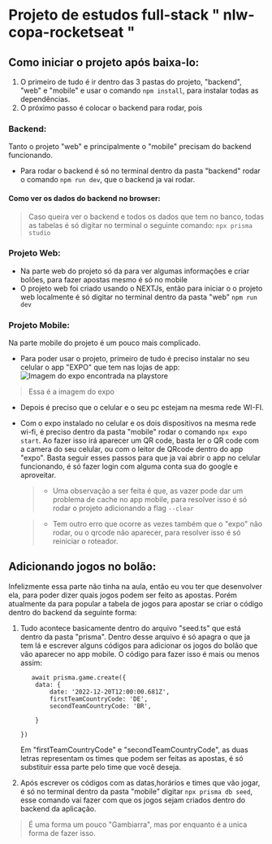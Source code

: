 # Projeto de estudos full-stack  " nlw-copa-rocketseat "

## Como iniciar o projeto após baixa-lo:
1. O primeiro de tudo é ir dentro das 3 pastas do projeto, "backend", "web" e "mobile" e usar o comando `npm install`, para instalar todas as dependências.
2. O próximo passo é colocar o backend para rodar, pois 

### Backend:
Tanto o projeto "web" e principalmente o "mobile" precisam do backend funcionando.
- Para rodar o backend é só no terminal dentro da pasta "backend" rodar o comando `npm run dev`, que o backend ja vai rodar.

#### Como ver os dados do backend no browser:
> Caso queira ver o backend e todos os dados que tem no banco, todas as tabelas é só digitar no terminal o seguinte comando:
`npx prisma studio`

### Projeto Web:
  - Na parte web do projeto só da para ver algumas informações e criar bolões, para fazer apostas mesmo é só no mobile
  - O projeto web foi criado usando o NEXTJs, então para iniciar o o projeto web localmente é só digitar no terminal dentro da pasta "web" `npm run dev`
  
### Projeto Mobile:
  Na parte mobile do projeto é um pouco mais complicado. 
  - Para poder usar o projeto, primeiro de tudo é preciso instalar no seu celular o app "EXPO" que tem nas lojas de app:
  ![Imagem do expo encontrada na playstore](https://play-lh.googleusercontent.com/algsmuhitlyCU_Yy3IU7-7KYIhCBwx5UJG4Bln-hygBjjlUVCiGo1y8W5JNqYm9WW3s=w240-h480-rw)
  >Essa é a imagem do expo
  
  - Depois é preciso que o celular e o seu pc estejam na mesma rede WI-FI.
  
  - Com o expo instalado no celular e os dois dispositivos na mesma rede wi-fi, é preciso dentro da pasta "mobile" rodar o comando `npx expo start`. Ao         fazer isso irá aparecer um QR code, basta ler o QR code com a camera do seu celular, ou com o leitor de QRcode dentro do app "expo".
    Basta seguir esses passos para que ja vai abrir o app no celular funcionando, é só fazer login com alguma conta sua do google e aproveitar.
    
    > - Uma observação a ser feita é que, as vazer pode dar um problema de cache no app mobile, para resolver isso é só rodar o projeto adicionando a flag         `--clear`
    
    > - Tem outro erro que ocorre as vezes também que o "expo" não rodar, ou o qrcode não aparecer, para resolver isso é só reiniciar o roteador.


## Adicionando jogos no bolão:
Infelizmente essa parte não tinha na aula, então eu vou ter que desenvolver ela, para poder dizer quais jogos podem ser feito as apostas.
Porém atualmente da para popular a tabela de jogos para apostar se criar o código dentro do backend da seguinte forma:

1. Tudo acontece basicamente dentro do arquivo "seed.ts" que está dentro da pasta "prisma". Dentro desse arquivo é só apagra o que ja tem lá e escrever alguns códigos para adicionar os jogos do bolão que vão aparecer no app mobile. O código para fazer isso é mais ou menos assim:
    ```
       await prisma.game.create({
        data: {
            date: '2022-12-20T12:00:00.681Z',
            firstTeamCountryCode: 'DE',
            secondTeamCountryCode: 'BR',
            
        }
        
    })
    ```
    Em "firstTeamCountryCode" e "secondTeamCountryCode", as duas letras representam os times que podem ser feitas as apostas, é só substituir essa parte     pelo time que você deseja.
    
2. Após escrever os códigos com as datas,horários e times que vão jogar, é só no terminal dentro da pasta "mobile" digitar `npx prisma db seed`, esse comando vai fazer com que os jogos sejam criados dentro do backend da aplicação.

> É uma forma um pouco "Gambiarra", mas por enquanto é a unica forma de fazer isso.
    
